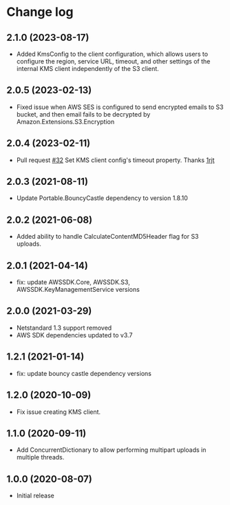 # Change log

## 2.1.0 (2023-08-17)
- Added KmsConfig to the client configuration, which allows users to configure the region, service URL, timeout, and other settings of the internal KMS client independently of the S3 client.

## 2.0.5 (2023-02-13)
- Fixed issue when AWS SES is configured to send encrypted emails to S3 bucket, and then email fails to be decrypted by Amazon.Extensions.S3.Encryption

## 2.0.4 (2023-02-11)
- Pull request [#32](https://github.com/aws/amazon-s3-encryption-client-dotnet/pull/32) Set KMS client config's timeout property. Thanks [1rjt](https://github.com/1rjt)

## 2.0.3 (2021-08-11)
- Update Portable.BouncyCastle dependency to version 1.8.10

## 2.0.2 (2021-06-08)
- Added ability to handle CalculateContentMD5Header flag for S3 uploads.

## 2.0.1 (2021-04-14)
- fix: update AWSSDK.Core, AWSSDK.S3, AWSSDK.KeyManagementService versions

## 2.0.0 (2021-03-29)
- Netstandard 1.3 support removed
- AWS SDK dependencies updated to v3.7

## 1.2.1 (2021-01-14)
- fix: update bouncy castle dependency versions

## 1.2.0 (2020-10-09)
- Fix issue creating KMS client.

## 1.1.0 (2020-09-11)
- Add ConcurrentDictionary to allow performing multipart uploads in multiple threads.

## 1.0.0 (2020-08-07)
- Initial release